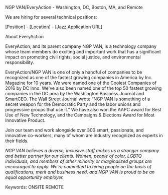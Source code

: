 NGP VAN/EveryAction - Washington, DC, Boston, MA, and Remote


We are hiring for several technical positions:


[Position] - [Location] - [Jazz Application URL]


About EveryAction


EveryAction, and its parent company NGP VAN, is a technology company whose team members do exciting and important work that has a significant impact on promoting civil rights, social justice, and environmental responsibility.


EveryAction/NGP VAN is one of only a handful of companies to be recognized as one of the fastest growing companies in America by Inc. Magazine for 10 years. We were named one of the Coolest Companies of 2016 by DC Inno. We've also been named one of the top 50 fastest growing companies in the DC area by the Washington Business Journal and SmartCEO. The Wall Street Journal wrote “NGP VAN is something of a secret weapon for the Democratic Party and the labor unions and progressive groups that use it.” We have also won the AAPC award for Best Use of New Technology, and the Campaigns & Elections Award for Most Innovative Product.


Join our team and work alongside over 300 smart, passionate, and innovative co-workers, many of whom are industry recognized as experts in their fields.


*NGP VAN believes a diverse, inclusive staff makes us a stronger company and better partner for our clients. Women, people of color, LGBTQ individuals, and members of other minority or marginalized groups are encouraged to apply. We’re committed to hiring people on the basis of qualifications, merit and business need, and NGP VAN is proud to be an equal opportunity employer.*


Keywords: ONSITE REMOTE
